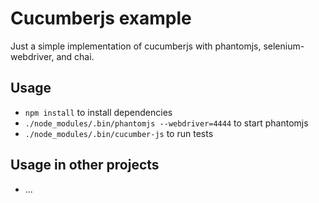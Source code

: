 # Cucumberjs example
Just a simple implementation of cucumberjs with phantomjs, selenium-webdriver, and chai.

## Usage
* `npm install` to install dependencies
* `./node_modules/.bin/phantomjs --webdriver=4444` to start phantomjs
* `./node_modules/.bin/cucumber-js` to run tests

## Usage in other projects
* ...
